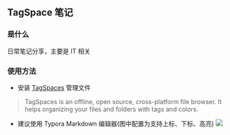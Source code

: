 ﻿## TagSpace 笔记

### 是什么
日常笔记分享，主要是 IT 相关


### 使用方法

- 安装 [TagSpaces](http://localhost:80/) 管理文件

> TagSpaces is an offline, open source, cross-platform file browser.
> It helps organizing your files and folders with tags and colors.

- 建议使用 Typora Markdown 编辑器(图中配置为支持上标、下标、高亮)
![](https://picgo-notes.oss-cn-beijing.aliyuncs.com/img/Typora_preference_20210127103830.png)
